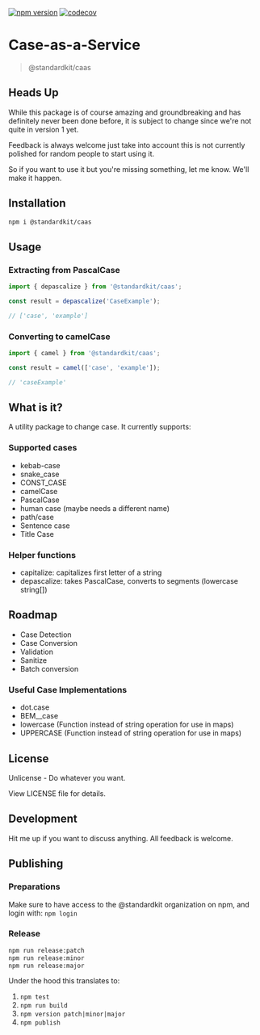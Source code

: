 
[![npm version](https://badge.fury.io/js/@standardkit%2Fcaas.svg?icon=si%3Anpm)](https://badge.fury.io/js/@standardkit%2Fcaas)
[![codecov](https://codecov.io/gh/standardkit/caas/graph/badge.svg?token=V91F3H7O2O)](https://codecov.io/gh/standardkit/caas)

# Case-as-a-Service
> @standardkit/caas

## Heads Up
While this package is of course amazing and groundbreaking and has definitely never been done before, 
it is subject to change since we're not quite in version 1 yet.

Feedback is always welcome just take into account this is not currently polished for random people to start using it.

So if you want to use it but you're missing something, let me know. We'll make it happen.

## Installation

```bash
npm i @standardkit/caas
```

## Usage

### Extracting from PascalCase
```typescript
import { depascalize } from '@standardkit/caas';

const result = depascalize('CaseExample');

// ['case', 'example']
```

### Converting to camelCase

```typescript
import { camel } from '@standardkit/caas';

const result = camel(['case', 'example']);

// 'caseExample'
```


## What is it?

A utility package to change case. It currently supports:

### Supported cases

- kebab-case
- snake_case
- CONST_CASE
- camelCase
- PascalCase
- human case (maybe needs a different name)
- path/case
- Sentence case
- Title Case

### Helper functions

- capitalize: capitalizes first letter of a string
- depascalize: takes PascalCase, converts to segments (lowercase string[])


## Roadmap

- Case Detection
- Case Conversion
- Validation
- Sanitize
- Batch conversion

### Useful Case Implementations

- dot.case
- BEM\_\_case
- lowercase (Function instead of string operation for use in maps)
- UPPERCASE (Function instead of string operation for use in maps)

## License

Unlicense - Do whatever you want.

View LICENSE file for details.


## Development

Hit me up if you want to discuss anything. All feedback is welcome.

## Publishing

### Preparations
Make sure to have access to the @standardkit organization on npm, 
and login with: `npm login`

### Release

```bash
npm run release:patch
npm run release:minor
npm run release:major
```

Under the hood this translates to:
1. `npm test`
2. `npm run build`
3. `npm version patch|minor|major`
4. `npm publish`


